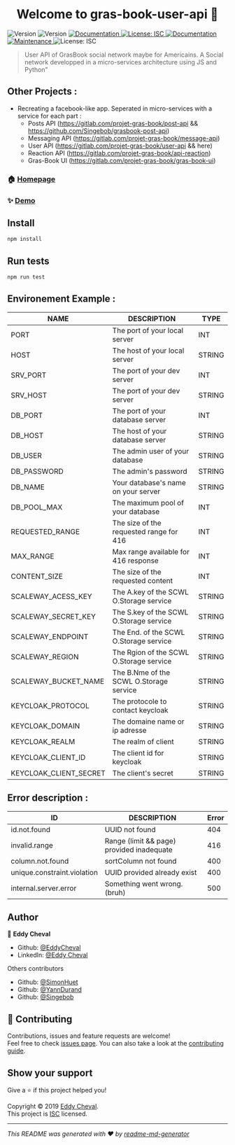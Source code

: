 <h1 align="center">Welcome to gras-book-user-api 👋</h1>
<p>
  <a target="_blank">
    <img alt="Version" src="https://img.shields.io/npm/v/post-api.svg">
  </a>
  <img alt="Version" src="https://img.shields.io/badge/version-1-blue.svg?cacheSeconds=2592000" />
  <a href="http://api.users.eddycheval.codes/documentation" target="_blank">
    <img alt="Documentation" src="https://img.shields.io/badge/documentation-yes-brightgreen.svg" />
  </a>
  <a href="#" target="_blank">
    <img alt="License: ISC" src="https://img.shields.io/badge/License-ISC-yellow.svg" />
  </a>
  <a href="http://api.users.eddycheval.codes/documentation" target="_blank">
    <img alt="Documentation" src="https://img.shields.io/badge/documentation-yes-brightgreen.svg" />
  </a>
  <a href="https://github.com/EddyCheval/grasbook-user-api/graphs/commit-activity" target="_blank">
    <img alt="Maintenance" src="https://img.shields.io/badge/Maintained%3F-yes-green.svg" />
  </a>
    <img alt="License: ISC" src="https://img.shields.io/github/license/Singebob/post-api" />
  </a>
</p>

> User API of GrasBook social network maybe for Americains. A Social network developped in a micro-services architecture using JS and Python&#34;

## Other Projects :

- Recreating a facebook-like app. Seperated in micro-services with a service for each part :
  - Posts API (https://gitlab.com/projet-gras-book/post-api && https://github.com/Singebob/grasbook-post-api)
  - Messaging API (https://gitlab.com/projet-gras-book/message-api)
  - User API (https://gitlab.com/projet-gras-book/user-api && here)
  - Reaction API (https://gitlab.com/projet-gras-book/api-reaction)
  - Gras-Book UI (https://gitlab.com/projet-gras-book/gras-book-ui)

### 🏠 [Homepage](https://gitlab.com/projet-gras-book/user-api#readme)

### ✨ [Demo](.users.eddycheval.codes/documentation)

## Install

```sh
npm install
```

## Run tests

```sh
npm run test
```

## Environement Example :

| **NAME**               | **DESCRIPTION**                         | **TYPE** |
| ---------------------- | --------------------------------------- | -------- |
| PORT                   | The port of your local server           | INT      |
| HOST                   | The host of your local server           | STRING   |
| SRV_PORT               | The port of your dev server             | INT      |
| SRV_HOST               | The port of your dev server             | STRING   |
| DB_PORT                | The port of your database server        | INT      |
| DB_HOST                | The host of your database server        | STRING   |
| DB_USER                | The admin user of your database         | STRING   |
| DB_PASSWORD            | The admin's password                    | STRING   |
| DB_NAME                | Your database's name on your server     | STRING   |
| DB_POOL_MAX            | The maximum pool of your database       | INT      |
| REQUESTED_RANGE        | The size of the requested range for 416 | INT      |
| MAX_RANGE              | Max range available for 416 response    | INT      |
| CONTENT_SIZE           | The size of the requested content       | INT      |
| SCALEWAY_ACESS_KEY     | The A.key of the SCWL O.Storage service | STRING   |
| SCALEWAY_SECRET_KEY    | The S.key of the SCWL O.Storage service | STRING   |
| SCALEWAY_ENDPOINT      | The End. of the SCWL O.Storage service  | STRING   |
| SCALEWAY_REGION        | The Rgion of the SCWL O.Storage service | STRING   |
| SCALEWAY_BUCKET_NAME   | The B.Nme of the SCWL O.Storage service | STRING   |
| KEYCLOAK_PROTOCOL      | The protocole to contact keycloak       | STRING   |
| KEYCLOAK_DOMAIN        | The domaine name or ip adresse          | STRING   |
| KEYCLOAK_REALM         | The realm of client                     | STRING   |
| KEYCLOAK_CLIENT_ID     | The client id for keycloak              | STRING   |
| KEYCLOAK_CLIENT_SECRET | The client's secret                     | STRING   |

## Error description :

| **ID**                      | **DESCRIPTION**                           | **Error** |
| --------------------------- | ----------------------------------------- | --------- |
| id.not.found                | UUID not found                            | 404       |
| invalid.range               | Range (limit && page) provided inadequate | 416       |
| column.not.found            | sortColumn not found                      | 400       |
| unique.constraint.violation | UUID provided already exist               | 400       |
| internal.server.error       | Something went wrong. (bruh)              | 500       |

## Author

👤 **Eddy Cheval**

- Github: [@EddyCheval](https://github.com/EddyCheval)
- LinkedIn: [@Eddy Cheval](https://www.linkedin.com/in/eddy-cheval-0542b8141/)

Others contributors

- Github: [@SimonHuet](https://github.com/SimonHuet)
- Github: [@YannDurand](https://github.com/Nefaden)
- Github: [@Singebob](https://github.com/Singebob)

## 🤝 Contributing

Contributions, issues and feature requests are welcome!<br />Feel free to check [issues page](https://gitlab.com/projet-gras-book/user-api/issues). You can also take a look at the [contributing guide](ssh://git@gitlab.com/projet-gras-book/user-api/blob/master/CONTRIBUTING.md).

## Show your support

Give a ⭐️ if this project helped you!

Copyright © 2019 [Eddy Cheval](https://github.com/EddyCheval).<br />
This project is [ISC]() licensed.

---

_This README was generated with ❤️ by [readme-md-generator](https://github.com/kefranabg/readme-md-generator)_
